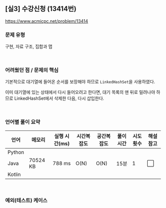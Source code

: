 ## [실3] 수강신청 (13414번)

https://www.acmicpc.net/problem/13414

### 문제 유형

구현, 자료 구조, 집합과 맵

<br>

### 어려웠던 점 / 문제의 핵심

기본적으로 대기열에 들어온 순서를 보장해야 하므로 `LinkedHashSet`을 사용하였다.

이미 대기열에 있는 상태에서 다시 들어오려고 한다면, 대기 목록의 맨 뒤로 밀려나야 하므로 LinkedHashSet에서 삭제한 다음, 다시 삽입한다.

<br>

### 언어별 풀이 요약

| 언어   | 메모리   | 실행 시간(ms) | 시간복잡도 | 공간복잡도 | 풀이 시간 | 시도 횟수 | 해설 참고            |
| ------ | -------- | ------------- | ---------- | ---------- | --------- | --------- | -------------------- |
| Python |          |               |            |            |           |           |                      |
| Java   | 70524 KB | 788 ms        | O(N)       | O(N)       | 15분      | 1         | :white_large_square: |
| Kotlin |          |               |            |            |           |           |                      |

<br>

### 예외(테스트) 케이스

```
```


